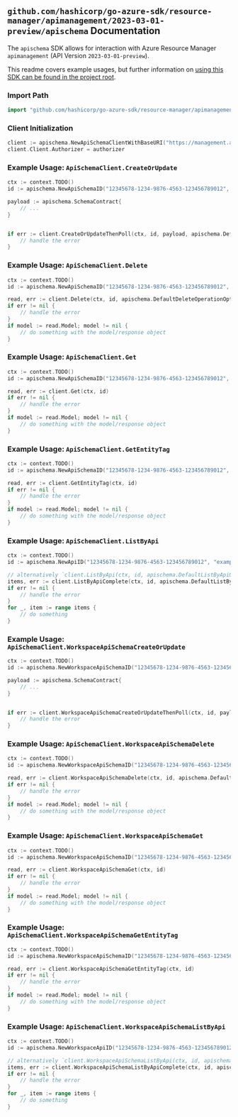 
## `github.com/hashicorp/go-azure-sdk/resource-manager/apimanagement/2023-03-01-preview/apischema` Documentation

The `apischema` SDK allows for interaction with Azure Resource Manager `apimanagement` (API Version `2023-03-01-preview`).

This readme covers example usages, but further information on [using this SDK can be found in the project root](https://github.com/hashicorp/go-azure-sdk/tree/main/docs).

### Import Path

```go
import "github.com/hashicorp/go-azure-sdk/resource-manager/apimanagement/2023-03-01-preview/apischema"
```


### Client Initialization

```go
client := apischema.NewApiSchemaClientWithBaseURI("https://management.azure.com")
client.Client.Authorizer = authorizer
```


### Example Usage: `ApiSchemaClient.CreateOrUpdate`

```go
ctx := context.TODO()
id := apischema.NewApiSchemaID("12345678-1234-9876-4563-123456789012", "example-resource-group", "serviceValue", "apiIdValue", "schemaIdValue")

payload := apischema.SchemaContract{
	// ...
}


if err := client.CreateOrUpdateThenPoll(ctx, id, payload, apischema.DefaultCreateOrUpdateOperationOptions()); err != nil {
	// handle the error
}
```


### Example Usage: `ApiSchemaClient.Delete`

```go
ctx := context.TODO()
id := apischema.NewApiSchemaID("12345678-1234-9876-4563-123456789012", "example-resource-group", "serviceValue", "apiIdValue", "schemaIdValue")

read, err := client.Delete(ctx, id, apischema.DefaultDeleteOperationOptions())
if err != nil {
	// handle the error
}
if model := read.Model; model != nil {
	// do something with the model/response object
}
```


### Example Usage: `ApiSchemaClient.Get`

```go
ctx := context.TODO()
id := apischema.NewApiSchemaID("12345678-1234-9876-4563-123456789012", "example-resource-group", "serviceValue", "apiIdValue", "schemaIdValue")

read, err := client.Get(ctx, id)
if err != nil {
	// handle the error
}
if model := read.Model; model != nil {
	// do something with the model/response object
}
```


### Example Usage: `ApiSchemaClient.GetEntityTag`

```go
ctx := context.TODO()
id := apischema.NewApiSchemaID("12345678-1234-9876-4563-123456789012", "example-resource-group", "serviceValue", "apiIdValue", "schemaIdValue")

read, err := client.GetEntityTag(ctx, id)
if err != nil {
	// handle the error
}
if model := read.Model; model != nil {
	// do something with the model/response object
}
```


### Example Usage: `ApiSchemaClient.ListByApi`

```go
ctx := context.TODO()
id := apischema.NewApiID("12345678-1234-9876-4563-123456789012", "example-resource-group", "serviceValue", "apiIdValue")

// alternatively `client.ListByApi(ctx, id, apischema.DefaultListByApiOperationOptions())` can be used to do batched pagination
items, err := client.ListByApiComplete(ctx, id, apischema.DefaultListByApiOperationOptions())
if err != nil {
	// handle the error
}
for _, item := range items {
	// do something
}
```


### Example Usage: `ApiSchemaClient.WorkspaceApiSchemaCreateOrUpdate`

```go
ctx := context.TODO()
id := apischema.NewWorkspaceApiSchemaID("12345678-1234-9876-4563-123456789012", "example-resource-group", "serviceValue", "workspaceIdValue", "apiIdValue", "schemaIdValue")

payload := apischema.SchemaContract{
	// ...
}


if err := client.WorkspaceApiSchemaCreateOrUpdateThenPoll(ctx, id, payload, apischema.DefaultWorkspaceApiSchemaCreateOrUpdateOperationOptions()); err != nil {
	// handle the error
}
```


### Example Usage: `ApiSchemaClient.WorkspaceApiSchemaDelete`

```go
ctx := context.TODO()
id := apischema.NewWorkspaceApiSchemaID("12345678-1234-9876-4563-123456789012", "example-resource-group", "serviceValue", "workspaceIdValue", "apiIdValue", "schemaIdValue")

read, err := client.WorkspaceApiSchemaDelete(ctx, id, apischema.DefaultWorkspaceApiSchemaDeleteOperationOptions())
if err != nil {
	// handle the error
}
if model := read.Model; model != nil {
	// do something with the model/response object
}
```


### Example Usage: `ApiSchemaClient.WorkspaceApiSchemaGet`

```go
ctx := context.TODO()
id := apischema.NewWorkspaceApiSchemaID("12345678-1234-9876-4563-123456789012", "example-resource-group", "serviceValue", "workspaceIdValue", "apiIdValue", "schemaIdValue")

read, err := client.WorkspaceApiSchemaGet(ctx, id)
if err != nil {
	// handle the error
}
if model := read.Model; model != nil {
	// do something with the model/response object
}
```


### Example Usage: `ApiSchemaClient.WorkspaceApiSchemaGetEntityTag`

```go
ctx := context.TODO()
id := apischema.NewWorkspaceApiSchemaID("12345678-1234-9876-4563-123456789012", "example-resource-group", "serviceValue", "workspaceIdValue", "apiIdValue", "schemaIdValue")

read, err := client.WorkspaceApiSchemaGetEntityTag(ctx, id)
if err != nil {
	// handle the error
}
if model := read.Model; model != nil {
	// do something with the model/response object
}
```


### Example Usage: `ApiSchemaClient.WorkspaceApiSchemaListByApi`

```go
ctx := context.TODO()
id := apischema.NewWorkspaceApiID("12345678-1234-9876-4563-123456789012", "example-resource-group", "serviceValue", "workspaceIdValue", "apiIdValue")

// alternatively `client.WorkspaceApiSchemaListByApi(ctx, id, apischema.DefaultWorkspaceApiSchemaListByApiOperationOptions())` can be used to do batched pagination
items, err := client.WorkspaceApiSchemaListByApiComplete(ctx, id, apischema.DefaultWorkspaceApiSchemaListByApiOperationOptions())
if err != nil {
	// handle the error
}
for _, item := range items {
	// do something
}
```
